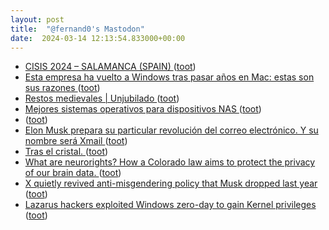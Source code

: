 ```yaml
---
layout: post
title:  "@fernand0's Mastodon"
date:  2024-03-14 12:13:54.833000+00:00
---
```

*  [CISIS 2024 – SALAMANCA (SPAIN) ](http://cisisconference.eu) ([toot](https://mastodon.social/@fernand0/112093982545123102))
*  [Esta empresa ha vuelto a Windows tras pasar años en Mac: estas son sus razones ](https://www.genbeta.com/a-fondo/esta-empresa-ha-vuelto-a-windows-pasar-anos-mac-estas-sus-razone) ([toot](https://mastodon.social/@fernand0/112093890493235660))
*  [
Restos medievales \| Unjubilado	 ](https://www.unjubilado.info/restos-medievales) ([toot](https://mastodon.social/@fernand0/112093600262469470))
*  [Mejores sistemas operativos para dispositivos NAS ](https://blog.elhacker.net/2024/03/mejores-sistemas-operativos-para-nas.htm) ([toot](https://mastodon.social/@fernand0/112093365550280616))
*  [ ](https://alternativeto.net/news/2024/3/keepassxc-2-7-7-adds-passkey-support-and-improves-import-from-1password-and-bitwarden/) ([toot](https://mastodon.social/@fernand0/112091771949613027))
*  [Elon Musk prepara su particular revolución del correo electrónico. Y su nombre será Xmail ](https://www.xataka.com/servicios/elon-musk-prepara-su-particular-revolucion-correo-electronico-su-nombre-sera-xmai) ([toot](https://mastodon.social/@fernand0/112089782268986794))
*  [Tras el cristal. ](https://avecesunafoto.wordpress.com/2024/03/13/tras-el-cristal) ([toot](https://mastodon.social/@fernand0/112089589945597097))
*  [What are neurorights? How a Colorado law aims to protect the privacy of our brain data. ](https://www.vox.com/future-perfect/24078512/brain-tech-privacy-rights-neurorights-colorado-yust) ([toot](https://mastodon.social/@fernand0/112089473943706984))
*  [X quietly revived anti-misgendering policy that Musk dropped last year ](https://arstechnica.com/tech-policy/2024/02/x-quietly-revived-anti-misgendering-policy-that-musk-dropped-last-year) ([toot](https://mastodon.social/@fernand0/112089258723511511))
*  [Lazarus hackers exploited Windows zero-day to gain Kernel privileges ](https://www.bleepingcomputer.com/news/security/lazarus-hackers-exploited-windows-zero-day-to-gain-kernel-privileges) ([toot](https://mastodon.social/@fernand0/112089091271674861))
